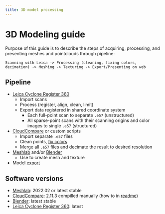 ```yaml
---
title: 3D model processing
---
```


# 3D Modeling guide

Purpose of this guide is to describe the steps of acquiring, processing, and presenting meshes and pointclouds through pipeline:

`Scanning with Leica -> Processing (cleaning, fixing colors, decimation) -> Meshing -> Texturing -> Export/Presenting on web`

## Pipeline

* [Leica Cyclone Register 360](https://ctu-mrs.github.io/docs/software/3d_model_processing/leica.html)
  * Import scans
  * Process (register, align, clean, limit)
  * Export data registered in shared coordinate system
    * Each full-point scan to separate `.e57` (unstructured)
    * All sparse-point scans with their scanning origins and color images to single `.e57` (structured)
* [CloudCompare](https://ctu-mrs.github.io/docs/software/3d_model_processing/cloudcompare.html) or custom scripts
  * Import separate `.e57` files
  * Clean points, [fix colors](https://ctu-mrs.github.io/docs/software/3d_model_processing/fixing_colors.html)
  * Merge all `.e57` files and decimate the result to desired resolution
* [Meshlab](https://ctu-mrs.github.io/docs/software/3d_model_processing/meshlab.html) and/or [Blender](https://ctu-mrs.github.io/docs/software/3d_model_processing/blender.html)
  * Use to create mesh and texture
* Model [export](https://ctu-mrs.github.io/docs/software/3d_model_processing/export.html)

## Software versions

* [Meshlab](https://ctu-mrs.github.io/docs/software/3d_model_processing/meshlab.html): 2022.02 or latest stable
* [CloudCompare](https://ctu-mrs.github.io/docs/software/3d_model_processing/cloudcompare.html): 2.11.3 compilled manually (how to in [readme](https://ctu-mrs.github.io/docs/software/3d_model_processing/cloudcompare.html#manual-compilation))
* [Blender](https://ctu-mrs.github.io/docs/software/3d_model_processing/blender.html): latest stable
* [Leica Cyclone Register 360](https://ctu-mrs.github.io/docs/software/3d_model_processing/leica.html): latest

